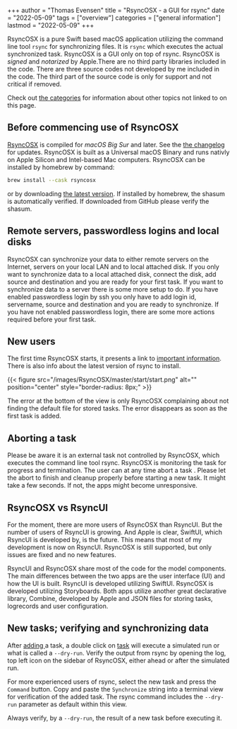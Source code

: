 +++
author = "Thomas Evensen"
title = "RsyncOSX - a GUI for rsync"
date = "2022-05-09"
tags = ["overview"]
categories = ["general information"]
lastmod = "2022-05-09"
+++

RsyncOSX is a pure Swift based macOS application utilizing the command line tool `rsync` for synchronizing files. It is `rsync`  which executes the actual synchronized task. RsyncOSX is a GUI only on top of rsync. RsyncOSX is *signed* and *notarized* by Apple.There are no third party libraries included in the code. There are three source codes not developed by me included in the code. The third part of the source code is only for support and not critical if removed.

Check out  [the categories](/categories)  for information about other topics not linked to on this page.

## Before commencing use of RsyncOSX

[RsyncOSX](https://github.com/rsyncOSX/RsyncOSX/releases)  is compiled for *macOS Big Sur* and later. See the [the changelog](/post/changelog/) for updates. RsyncOSX is built as a Universal macOS Binary and runs nativly on Apple Silicon and Intel-based Mac computers. RsyncOSX can be installed by homebrew by command:

```bash
brew install --cask rsyncosx
```

or by downloading  [the latest version](https://github.com/rsyncOSX/RsyncOSX/releases). If installed by homebrew, the shasum is automatically verified. If downloaded from GitHub please verify the shasum.

## Remote servers, passwordless logins and local disks

RsyncOSX  can synchronize your data to either remote servers on the Internet, servers on your local LAN and to local attached disk. If you only want to synchronize data to a local attached disk, connect the disk, add source and destination and you are ready for your first task. If you want to synchronize data to a server there is some more setup to do. If you have enabled passwordless login by ssh you only have to add login id, servername, source and destination and you are ready to synchronize. If you have not enabled passwordless login, there are some more actions required before your first task.

## New users

The first time RsyncOSX starts, it presents a link to  [important information](/post/important/). There is also info about the latest version of rsync to install.

{{< figure src="/images/RsyncOSX/master/start/start.png" alt="" position="center" style="border-radius: 8px;" >}}

The error at the bottom of the view is only RsyncOSX complaining about not finding the default file for stored tasks. The error disappears as soon as the first task is added.

## Aborting a task

Please be aware it is an external task not controlled by RsyncOSX, which executes the command line tool rsync. RsyncOSX is monitoring the task for progress and termination. The user can at any time abort a task . Please let the abort to finish and cleanup properly before starting a new task. It might take a few seconds. If not, the apps might become unresponsive.

## RsyncOSX vs RsyncUI

For the moment, there are more users of RsyncOSX than RsyncUI. But the number of users of RsyncUI is growing. And Apple is clear, SwiftUI, which RsyncUI is developed by, is the future. This means that most of my development is now on RsyncUI. RsyncOSX is still supported, but only issues are fixed and no new features.

RsyncUI and RsyncOSX share most of the code for the model components. The main differences between the two apps are the user interface (UI) and how the UI is built. RsyncUI is developed utilizing SwiftUI. RsyncOSX is developed utilizing Storyboards. Both apps utilize another great declarative library, Combine, developed by Apple and JSON files for storing tasks, logrecords and user configuration.

## New tasks; verifying and synchronizing data

After  [adding ](/post/addconfigurations/) a task, a double click on [task](/post/singletask/) will execute a simulated run or what is called a `--dry-run`. Verify the output from rsync by opening the log, top left icon on the sidebar of RsyncOSX, either ahead or after the simulated run.

For more experienced users of rsync, select the new task and press the `Command` button. Copy and paste the `Synchronize` string into a terminal view for verification of the added task. The rsync command includes the `--dry-run` parameter as default within this view.

Always verify, by a `--dry-run`, the result of a new task before executing it.
